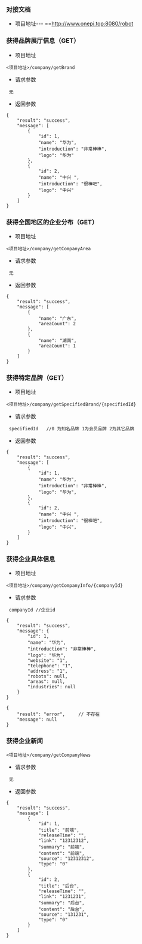 ### 对接文档
- 项目地址---    ==http://www.onepi.top:8080/robot

### 获得品牌展厅信息（GET）
- 项目地址
```
<项目地址>/company/getBrand
```
- 请求参数
```
 无
```
- 返回参数
```
{
    "result": "success",
    "message": [
        {
            "id": 1,
            "name": "华为",
            "introduction": "非常棒棒",
            "logo": "华为"
        },
        {
            "id": 2,
            "name": "中兴 ",
            "introduction": "很棒吧",
            "logo": "中兴"
        }
    ]
}
```

### 获得全国地区的企业分布（GET）
- 项目地址
```
<项目地址>/company/getCompanyArea
```
- 请求参数
```
 无
```
- 返回参数

```
{
    "result": "success",
    "message": [
        {
            "name": "广东",
            "areaCount": 2
        },
        {
            "name": "湖南",
            "areaCount": 1
        }
    ]
}
```

### 获得特定品牌（GET）
- 项目地址
```
<项目地址>/company/getSpecifiedBrand/{specifiedId}
```
- 请求参数
```
 specifiedId   //0 为知名品牌 1为会员品牌 2为其它品牌
```
- 返回参数
```
{
    "result": "success",
    "message": [
        {
            "id": 1,
            "name": "华为",
            "introduction": "非常棒棒",
            "logo": "华为",
        },
        {
            "id": 2,
            "name": "中兴 ",
            "introduction": "很棒吧",
            "logo": "中兴",
        }
    ]
}
```
### 获得企业具体信息
- 项目地址
```
<项目地址>/company/getCompanyInfo/{companyId}
```
- 请求参数
```
 companyId //企业id
```
```
{
    "result": "success",
    "message": {
        "id": 1,
        "name": "华为",
        "introduction": "非常棒棒",
        "logo": "华为",
        "website": "1",
        "telephone": "1",
        "address": "1",
        "robots": null,
        "areas": null,
        "industries": null
    }
}

{
    "result": "error",     // 不存在
    "message": null
}
```


### 获得企业新闻 
```
<项目地址>/company/getCompanyNews
```
- 请求参数
```
 无
```
- 返回参数
```
{
    "result": "success",
    "message": [
        {
            "id": 1,
            "title": "前端",
            "releaseTime": "",
            "link": "12312312",
            "summary": "前端",
            "content": "前端",
            "source": "12312312",
            "type": "0" 
        },
        {
            "id": 2,
            "title": "后台",
            "releaseTime": "",
            "link": "1231231",
            "summary": "后台",
            "content": "后台",
            "source": "131231",
            "type": "0"
        }
    ]
}
```